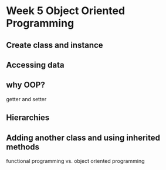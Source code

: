# Week 5 Object Oriented Programming

## Create class and instance
## Accessing data
## why OOP?
getter and setter
## Hierarchies
## Adding another class and using inherited methods
functional programming vs. object oriented programming

